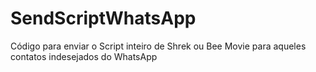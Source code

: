 # SendScriptWhatsApp
Código para enviar o Script inteiro de Shrek ou Bee Movie para aqueles contatos indesejados do WhatsApp
